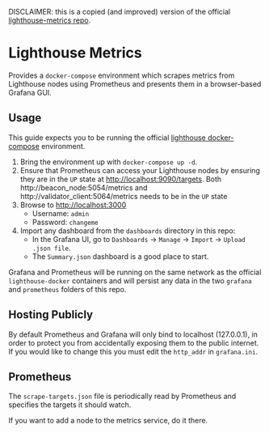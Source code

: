 DISCLAIMER: this is a copied (and improved) version of the official
[lighthouse-metrics repo](https://github.com/sigp/lighthouse-metrics).

# Lighthouse Metrics

Provides a `docker-compose` environment which scrapes metrics from Lighthouse
nodes using Prometheus and presents them in a browser-based Grafana GUI.

## Usage

This guide expects you to be running the official
[lighthouse docker-compose](https://github.com/sigp/lighthouse-docker)
environment.

1. Bring the environment up with `docker-compose up -d`.
2. Ensure that Prometheus can access your Lighthouse nodes by ensuring they are
   in the `UP` state at [http://localhost:9090/targets](http://localhost:9090/targets).
   Both http://beacon_node:5054/metrics and http://validator_client:5064/metrics
   needs to be in the `UP` state
3. Browse to [http://localhost:3000](http://localhost:3000)
   - Username: `admin`
   - Password: `changeme`
4. Import any dashboard from the `dashboards` directory in this repo:
   - In the Grafana UI, go to `Dashboards` -> `Manage` -> `Import` -> `Upload .json file`.
   - The `Summary.json` dashboard is a good place to start.

Grafana and Prometheus will be running on the same network as the official
`lighthouse-docker` containers and will persist any data in the two `grafana`
and `prometheus` folders of this repo.

## Hosting Publicly

By default Prometheus and Grafana will only bind to localhost (127.0.0.1), in
order to protect you from accidentally exposing them to the public internet. If
you would like to change this you must edit the `http_addr` in `grafana.ini`.

## Prometheus

The `scrape-targets.json` file is periodically read by Prometheus and specifies
the targets it should watch.

If you want to add a node to the metrics service, do it there.

